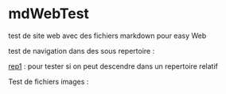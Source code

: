 

# mdWebTest

test de site web avec des fichiers markdown pour easy Web


test de navigation dans des sous repertoire :

[rep1](./rep1/README.md) : pour tester si on peut descendre dans un repertoire relatif

Test de fichiers images :

